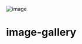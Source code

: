 ![image](https://user-images.githubusercontent.com/87518350/133961551-4ca7c875-e2d2-47e4-a0bb-1a6b336e9d07.png)
# image-gallery
